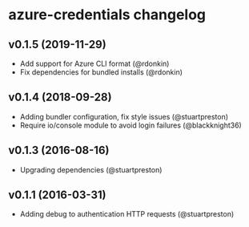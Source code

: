 # azure-credentials changelog

## v0.1.5 (2019-11-29)
- Add support for Azure CLI format (@rdonkin)
- Fix dependencies for bundled installs (@rdonkin)

## v0.1.4 (2018-09-28)

- Adding bundler configuration, fix style issues (@stuartpreston)
- Require io/console module to avoid login failures (@blackknight36)

## v0.1.3 (2016-08-16)

- Upgrading dependencies (@stuartpreston)

## v0.1.1 (2016-03-31)

- Adding debug to authentication HTTP requests (@stuartpreston)
